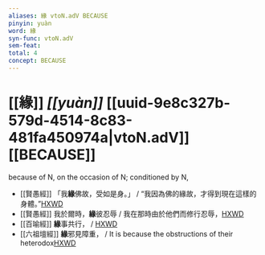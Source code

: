 ```yaml
---
aliases: 緣 vtoN.adV BECAUSE
pinyin: yuàn
word: 緣
syn-func: vtoN.adV
sem-feat: 
total: 4
concept: BECAUSE 
---
```

# [[緣]] *[[yuàn]]*  [[uuid-9e8c327b-579d-4514-8c83-481fa450974a|vtoN.adV]] [[BECAUSE]]
because of N, on the occasion of N; conditioned by N,
 - [[賢愚經]] 「我**緣**佛故，受如是身。」 / “我因為佛的緣故，才得到現在這樣的身體。”[HXWD](https://hxwd.org/textview.html?location=KR6b0059_T_002-0358a.25)
 - [[賢愚經]] 我於爾時，**緣**彼忍辱 / 我在那時由於他們而修行忍辱，[HXWD](https://hxwd.org/textview.html?location=KR6b0059_T_002-0360b.12)
 - [[百喻經]] **緣**事共行， / [HXWD](https://hxwd.org/textview.html?location=KR6b0066_T_004-0556a.47)
 - [[六祖壇經]] **緣**邪見障重， / It is because the obstructions of their heterodox[HXWD](https://hxwd.org/textview.html?location=KR6q0082_T_001-0340b.42)